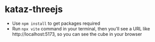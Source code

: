 # kataz-threejs
- Use `npm install` to get packages required
- Run `npx vite` command in your terminal, then you'll see a URL like http://localhost:5173, so you can see the cube in your browser
